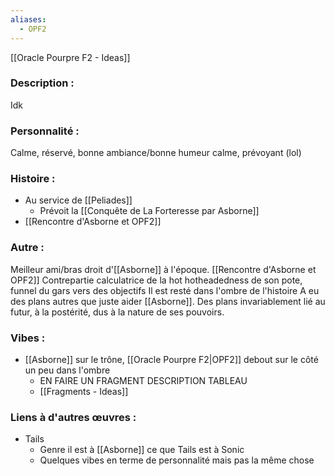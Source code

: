 ```yaml
---
aliases:
  - OPF2
---
```

[[Oracle Pourpre F2 - Ideas]]

### Description :
Idk

### Personnalité :
Calme, réservé, bonne ambiance/bonne humeur calme, prévoyant (lol)

### Histoire :
- Au service de [[Peliades]]
	- Prévoit la [[Conquête de La Forteresse par Asborne]]
- [[Rencontre d'Asborne et OPF2]]

### Autre :
Meilleur ami/bras droit d'[[Asborne]] à l'époque. [[Rencontre d'Asborne et OPF2]]
Contrepartie calculatrice de la hot hotheadedness de son pote, funnel du gars vers des objectifs
Il est resté dans l'ombre de l'histoire
A eu des plans autres que juste aider [[Asborne]]. Des plans invariablement lié au futur, à la postérité, dus à la nature de ses pouvoirs.

### Vibes :
- [[Asborne]] sur le trône, [[Oracle Pourpre F2|OPF2]] debout sur le côté un peu dans l'ombre
	- EN FAIRE UN FRAGMENT DESCRIPTION TABLEAU
	- [[Fragments - Ideas]]

### Liens à d'autres œuvres :
- Tails
	- Genre il est à [[Asborne]] ce que Tails est à Sonic
	- Quelques vibes en terme de personnalité mais pas la même chose